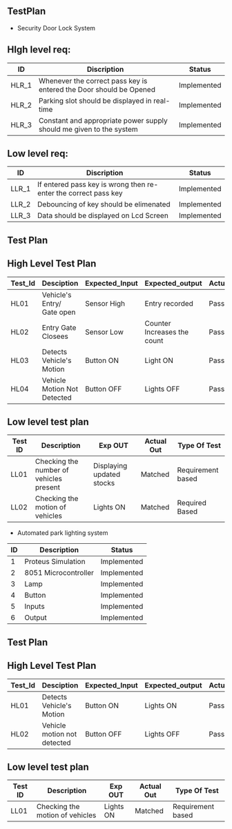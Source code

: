 ## TestPlan
- Security Door Lock System 
## HIgh level req:
| ID | Discription | Status |
| ---- | ---- | ---- |
| HLR_1 | Whenever the correct pass key is entered the Door should be Opened | Implemented |
| HLR_2 | Parking slot should be displayed in real-time   | Implemented |
| HLR_3 | Constant and appropriate power supply should me given to the system | Implemented |


## Low level req:
| ID | Discription | Status |
| ---- | ---- | ---- |
| LLR_1 | If entered pass key is wrong then re-enter the correct pass key  | Implemented |
| LLR_2 | Debouncing of key should be elimenated | Implemented |
| LLR_3 | Data should be displayed on Lcd Screen   | Implemented |


## Test Plan
## High Level Test Plan
| Test_Id  |   Desciption                |  Expected_Input | Expected_output            | Actual_Output | Type_of_Test |
| -------- |   --------------            |  -------------- | ---------------            |  ------------- | -------------|
| HL01     |   Vehicle's Entry/ Gate open|  Sensor High    | Entry recorded             |  Pass          | Requirement |
| HL02     |   Entry Gate Closees        |  Sensor Low     | Counter Increases the count|  Pass          | Requirement |
| HL03     | Detects Vehicle's Motion    | Button ON       | Light ON                   |  Pass          | Requirement |
| HL04     | Vehicle Motion Not Detected | Button OFF      | Lights OFF                 | Pass           | Requirement |
## Low level test plan
 | Test ID |	Description	                          | Exp OUT	                  | Actual Out	| Type Of Test      |
|---------|---------------------------------------|---------------------------|-------------|-------------------|
| LL01	  | Checking the number of vehicles present	| Displaying updated stocks	| Matched	    | Requirement based |
| LL02   | Checking the motion of vehicles         |  Lights ON                | Matched     | Required Based    |

- Automated park lighting system

| ID | Description | Status |
| --- | --- | --- |
| 1 | Proteus Simulation | Implemented |
| 2 | 8051 Microcontroller  | Implemented |
| 3 | Lamp | Implemented |
| 4 | Button | Implemented |
| 5 | Inputs  | Implemented |
| 6 |Output | Implemented |

## Test Plan
## High Level Test Plan
| Test_Id  |   Desciption                |  Expected_Input | Expected_output            | Actual_Output | Type_of_Test |
| -------- |   --------------            |  -------------- | ---------------            |  ------------- | -------------|
| HL01     |   Detects Vehicle's Motion |  Button ON    | Lights ON             |  Pass          | Requirement |
| HL02     |   Vehicle motion not detected        |   Button OFF    | Lights OFF |  Pass          | Requirement |
## Low level test plan
 | Test ID |	Description	                          | Exp OUT	                  | Actual Out	| Type Of Test      |
|---------|---------------------------------------|---------------------------|-------------|-------------------|
| LL01	  | Checking the motion of vehicles	| Lights ON	| Matched	    | Requirement based |

